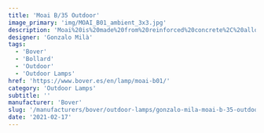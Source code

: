 ```yaml
---
title: 'Moai B/35 Outdoor'
image_primary: 'img/MOAI_B01_ambient_3x3.jpg'
description: 'Moai%20is%20made%20from%20reinforced%20concrete%2C%20allowing%20this%20to%20be%20suited%20for%20commercial%20projects%20as%20well%20as%20residential.%20Its%20creativity%20lies%20not%20so%20much%20in%20the%20choice%20of%20material%2C%20but%20rather%20in%20the%20form%20that%20Gonzalo%20Mil%E0%20gives%20it%20and%20how%20the%20light%20plays%20with%20and%20penetrates%20that%20form.%A0From%20behind%2C%20the%20lamp%20seems%20straight%20and%20hard%2C%20while%20front%20lines%20are%20softened.%0A%0AMoai%20comes%20with%20a%20dimmable%20LED%20source%20that%20projects%20light%20downward.%20An%20optical%20lens%20has%20been%20added%20to%20the%20LED%2C%20which%20works%20as%20a%20magnifying%20glass%2C%20generating%20in%20turn%20a%20laterally%20projecting%20cone%20of%20light.%20And%20there%20is%20the%20interesting%20surprise%3A%20all%20of%20Moai%u2019s%20concavity%20appears%20illuminated%20without%20leaving%20any%20corner%20in%20the%20dark.%20%u201CThe%20external%20bollards%20illuminate%20the%20ground%20or%20itself%20but%20without%20playing%20with%20the%20shape%u201D%2C%20explains%20Gonzalo.'
designer: 'Gonzalo Milà'
tags:
  - 'Bover'
  - 'Bollard'
  - 'Outdoor'
  - 'Outdoor Lamps'
href: 'https://www.bover.es/en/lamp/moai-b01/'
category: 'Outdoor Lamps'
subtitle: ''
manufacturer: 'Bover'
slug: '/manufacturers/bover/outdoor-lamps/gonzalo-mila-moai-b-35-outdoor'
date: '2021-02-17'
---
```


